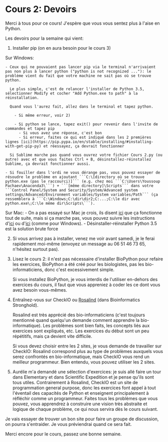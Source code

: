 # Cours 2: Devoirs

Merci à tous pour ce cours! J'espère que vous vous sentez plus à l'aise en Python.

Les devoirs pour la semaine qui vient:

1. Installer pip (on en aura besoin pour le cours 3)

  Sur Windows:
  
    - Ceux qui ne pouvaient pas lancer pip via le terminal n'arrivaient pas non plus à lancer python ("python is not recognized ..."): le problème vient du fait que votre machine ne sait pas où se trouve python.
  
      Le plus simple, c'est de relancer l'installer de Python 3.5, sélectionner Modify et cocher "Add Python.exe to path" à la réinstallation.
      
      Quand vous l'aurez fait, allez dans le terminal et tapez python.
      
        - Si même erreur, voir 2)
        
        - Si python se lance, tapez exit() pour revenir dans l'invite de commandes et tapez pip
          - Si vous avez une réponse, c'est bon
          - Si erreur, faites ce qui est indiqué dans les 2 premières lignes [ici](https://pip.pypa.io/en/stable/installing/#installing-with-get-pip-py) et réessayez, ça devrait fonctionner 
      
      Si Sublime marche pas quand vous ouvrez votre fichier Cours 2.py (ou autre) avec et que vous faites Ctrl + B, désinstallez-réinstallez Sublime, ça devrait fonctionner aussi.

    - Si fouiller dans l'ordi ne vous dérange pas, vous pouvez essayer de résoudre le problème en ajoutant ```C:\[directory où se trouve python.exe (pas le raccourci)]``` (e.g. chez moi ```C:\Users\Youssoup Pachaev\Anaconda3\```) + ```[même directory]\Scripts``` dans votre ```Control Panel/System and Security/System/Advanced system settings/Advanced/Environment variables/System variables/Path``` (ça ressemblera à ```C:\Windows;C:\dir\dir2;C:...;C:\le dir avec python.exe\;C:\le même dir\Scripts\```).

  Sur Mac:
    - On a pas essayé sur Mac je crois, ils disent [ici](https://docs.python.org/3/using/mac.html#getting-and-installing-macpython) que ça fonctionne tout de suite, mais si ça marche pas, vous pouvez suivre les instructions d'[ici](https://stackoverflow.com/questions/20082935/how-to-install-pip-for-python3-on-mac-os-x) ou d'[ici](https://pip.pypa.io/en/stable/installing/#installing-with-get-pip-py) (comme pour Windows).
    - Désinstaller-réinstaller Python 3.5 est la solution brute force
    
2. Si vous arrivez pas à installer, venez me voir avant samedi, je le ferai rapidement moi-même (envoyez un message au 06 51 46 73 65, n'hésitez surtout pas).

3. Lisez le cours 2: il n'est pas nécessaire d'installer BioPython pour refaire les exercices, BioPython a été créé pour les biologistes, pas les bio-informaticiens, donc c'est excessivement simple.

   Si vous installez BioPython, je vous interdis de l'utiliser en-dehors des exercices du cours, il faut que vous appreniez à coder les ce dont vous avez besoin vous-mêmes.

3. Entraînez-vous sur CheckIO ou [Rosalind](http://rosalind.info/problems/locations/) (dans Bioinformatics Stronghold).

   Rosalind est très apprécié des bio-informaticiens (c'est toujours mentionné quand quelqu'un demande comment apprendre la bio-informatique). Les problèmes sont bien faits, les concepts liés aux exercices sont expliqués, etc. Les exercices du début sont un peu répétitifs, mais ça devient vite difficile.

   Si vous devez choisir entre les 2 sites, je vous demande de travailler sur CheckIO: Rosalind correspond plus au type de problèmes auxquels vous serez confrontés en bio-informatique, mais CheckIO vous rend un meilleur programmeur. Bien entendu, vous pouvez utiliser les 2 sites.

4. Aurélie m'a demandé une sélection d'exercices: je suis allé faire un tour dans Elementary et dans Scientific Expedition et je pense qu'ils sont tous utiles. Contrairement à Rosalind, CheckIO est un site de programmation general purpose, donc les exercices font appel à tout l'éventail des capacités de Python et enseignent principalement à réfléchir comme un programmeur. Faites tous les problèmes que vous pouvez, vous apprendrez à construire une vision très abstraite et logique de chaque problème, ce qui nous servira dès le cours suivant.

Je vais essayer de trouver un bon site pour faire un groupe de discussion, on pourra s'entraider. Je vous préviendrai quand ce sera fait.

Merci encore pour le cours, passez une bonne semaine.
